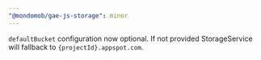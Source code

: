 ```yaml
---
"@mondomob/gae-js-storage": minor
---
```


`defaultBucket` configuration now optional. If not provided StorageService will fallback to `{projectId}.appspot.com`.
